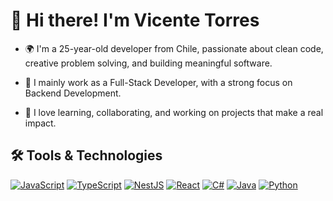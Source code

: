 # 👋 Hi there! I'm Vicente Torres

- 🌍 I'm a 25-year-old developer from Chile, passionate about clean code, creative problem solving, and building meaningful software.

- 💼 I mainly work as a Full-Stack Developer, with a strong focus on Backend Development.

- 🚀 I love learning, collaborating, and working on projects that make a real impact.

## 🛠️ Tools & Technologies

[![JavaScript](https://img.shields.io/badge/javascript-%23323330.svg?style=for-the-badge&logo=javascript&logoColor=%23F7DF1E)](https://developer.mozilla.org/docs/Web/JavaScript)
[![TypeScript](https://img.shields.io/badge/typescript-%23007ACC.svg?style=for-the-badge&logo=typescript&logoColor=white)](https://www.typescriptlang.org/docs/)
[![NestJS](https://img.shields.io/badge/nestjs-%23E0234E.svg?style=for-the-badge&logo=nestjs&logoColor=white)](https://docs.nestjs.com/)
[![React](https://img.shields.io/badge/react-%2320232a.svg?style=for-the-badge&logo=react&logoColor=%2361DAFB)](https://react.dev/learn)
[![C#](https://img.shields.io/badge/C%23-%23239120.svg?style=for-the-badge&logo=dotnet&logoColor=white)](https://learn.microsoft.com/dotnet/csharp/)
[![Java](https://img.shields.io/badge/Java-%23ED8B00.svg?style=for-the-badge&logo=openjdk&logoColor=white)](https://dev.java/learn/)
[![Python](https://img.shields.io/badge/python-%233776AB.svg?style=for-the-badge&logo=python&logoColor=white)](https://docs.python.org/3/)
